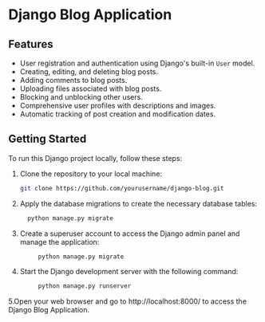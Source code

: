 # Django Blog Application

## Features

- User registration and authentication using Django's built-in `User` model.
- Creating, editing, and deleting blog posts.
- Adding comments to blog posts.
- Uploading files associated with blog posts.
- Blocking and unblocking other users.
- Comprehensive user profiles with descriptions and images.
- Automatic tracking of post creation and modification dates.

## Getting Started

To run this Django project locally, follow these steps:

1. Clone the repository to your local machine:

   ```bash
   git clone https://github.com/yourusername/django-blog.git

2. Apply the database migrations to create the necessary database tables:

   ```bash
     python manage.py migrate

3. Create a superuser account to access the Django admin panel and manage the application:

    ```bash
         python manage.py migrate

4. Start the Django development server with the following command:

    ```bash
         python manage.py runserver

5.Open your web browser and go to http://localhost:8000/ to access the Django Blog Application.

